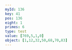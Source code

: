 ```yaml
---
myId: 136
key: 41
pos: 136
eight: 1
primes: 6
type: test
value: [769,5,1,0]
object: [1,12,32,50,68,70,83]
---
```

